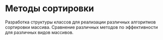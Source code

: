 # Методы сортировки
Разработка структуры классов для реализации различных алгоритмов сортировки массива. Сравнение различных методов по эффективности для различных видов массивов.
